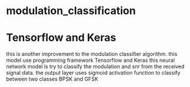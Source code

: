 # modulation_classification 
# Tensorflow and Keras

this is another improvement to the modulation classifier algorithm. 
this model use programming framework Tensorflow and Keras
this neural network model is try to classify the modulation and snr from the received signal data.
the output layer uses sigmoid activation function to classify between two classes BPSK and GFSK

